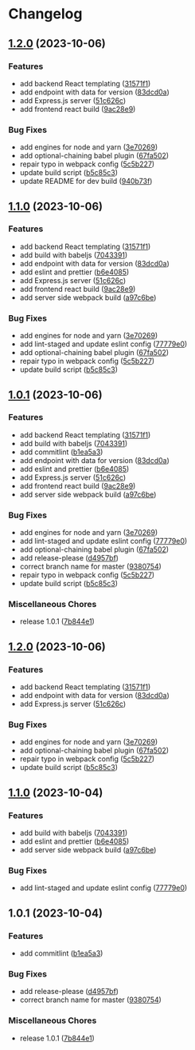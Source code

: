 # Changelog

## [1.2.0](https://github.com/wingedearth/andy-client/compare/v1.1.0...v1.2.0) (2023-10-06)


### Features

* add backend React templating ([31571f1](https://github.com/wingedearth/andy-client/commit/31571f10db14fe23a63093193ee28fd4eb98897c))
* add endpoint with data for version ([83dcd0a](https://github.com/wingedearth/andy-client/commit/83dcd0a8d987d2386075ffb0baa38a736b659e0e))
* add Express.js server ([51c626c](https://github.com/wingedearth/andy-client/commit/51c626c209dc03667e1bb45011e3810cad6545e7))
* add frontend react build ([9ac28e9](https://github.com/wingedearth/andy-client/commit/9ac28e928b43a965f7be125380122f13e12443c6))


### Bug Fixes

* add engines for node and yarn ([3e70269](https://github.com/wingedearth/andy-client/commit/3e702690cd4f070c118e112edd65a5640e8edd19))
* add optional-chaining babel plugin ([67fa502](https://github.com/wingedearth/andy-client/commit/67fa50263b1eb6115aa8d47ab58c864b0806cd98))
* repair typo in webpack config ([5c5b227](https://github.com/wingedearth/andy-client/commit/5c5b227273977040da1bd8b4ee83ef21e3232085))
* update build script ([b5c85c3](https://github.com/wingedearth/andy-client/commit/b5c85c35ec4db373da75cadd68bab1307852e78e))
* update README for dev build ([940b73f](https://github.com/wingedearth/andy-client/commit/940b73f8cbe14495482e5218aa342001db36d823))

## [1.1.0](https://github.com/wingedearth/andy-client/compare/v1.0.1...v1.1.0) (2023-10-06)


### Features

* add backend React templating ([31571f1](https://github.com/wingedearth/andy-client/commit/31571f10db14fe23a63093193ee28fd4eb98897c))
* add build with babeljs ([7043391](https://github.com/wingedearth/andy-client/commit/7043391fa9d2a3b6bbdea43b50a5ab6eb0b26ff9))
* add endpoint with data for version ([83dcd0a](https://github.com/wingedearth/andy-client/commit/83dcd0a8d987d2386075ffb0baa38a736b659e0e))
* add eslint and prettier ([b6e4085](https://github.com/wingedearth/andy-client/commit/b6e40855f581e60874d03f0250abeac396bffada))
* add Express.js server ([51c626c](https://github.com/wingedearth/andy-client/commit/51c626c209dc03667e1bb45011e3810cad6545e7))
* add frontend react build ([9ac28e9](https://github.com/wingedearth/andy-client/commit/9ac28e928b43a965f7be125380122f13e12443c6))
* add server side webpack build ([a97c6be](https://github.com/wingedearth/andy-client/commit/a97c6bea597a816d7ce806a44239f6923bc6f8df))


### Bug Fixes

* add engines for node and yarn ([3e70269](https://github.com/wingedearth/andy-client/commit/3e702690cd4f070c118e112edd65a5640e8edd19))
* add lint-staged and update eslint config ([77779e0](https://github.com/wingedearth/andy-client/commit/77779e0547bc7229f089e6bb8d8a5f9ac72440f9))
* add optional-chaining babel plugin ([67fa502](https://github.com/wingedearth/andy-client/commit/67fa50263b1eb6115aa8d47ab58c864b0806cd98))
* repair typo in webpack config ([5c5b227](https://github.com/wingedearth/andy-client/commit/5c5b227273977040da1bd8b4ee83ef21e3232085))
* update build script ([b5c85c3](https://github.com/wingedearth/andy-client/commit/b5c85c35ec4db373da75cadd68bab1307852e78e))

## [1.0.1](https://github.com/wingedearth/andy-client/compare/v1.2.0...v1.0.1) (2023-10-06)


### Features

* add backend React templating ([31571f1](https://github.com/wingedearth/andy-client/commit/31571f10db14fe23a63093193ee28fd4eb98897c))
* add build with babeljs ([7043391](https://github.com/wingedearth/andy-client/commit/7043391fa9d2a3b6bbdea43b50a5ab6eb0b26ff9))
* add commitlint ([b1ea5a3](https://github.com/wingedearth/andy-client/commit/b1ea5a3472e8ff5ca2fc1d4f87947d188cae101d))
* add endpoint with data for version ([83dcd0a](https://github.com/wingedearth/andy-client/commit/83dcd0a8d987d2386075ffb0baa38a736b659e0e))
* add eslint and prettier ([b6e4085](https://github.com/wingedearth/andy-client/commit/b6e40855f581e60874d03f0250abeac396bffada))
* add Express.js server ([51c626c](https://github.com/wingedearth/andy-client/commit/51c626c209dc03667e1bb45011e3810cad6545e7))
* add frontend react build ([9ac28e9](https://github.com/wingedearth/andy-client/commit/9ac28e928b43a965f7be125380122f13e12443c6))
* add server side webpack build ([a97c6be](https://github.com/wingedearth/andy-client/commit/a97c6bea597a816d7ce806a44239f6923bc6f8df))


### Bug Fixes

* add engines for node and yarn ([3e70269](https://github.com/wingedearth/andy-client/commit/3e702690cd4f070c118e112edd65a5640e8edd19))
* add lint-staged and update eslint config ([77779e0](https://github.com/wingedearth/andy-client/commit/77779e0547bc7229f089e6bb8d8a5f9ac72440f9))
* add optional-chaining babel plugin ([67fa502](https://github.com/wingedearth/andy-client/commit/67fa50263b1eb6115aa8d47ab58c864b0806cd98))
* add release-please ([d4957bf](https://github.com/wingedearth/andy-client/commit/d4957bf33268048ee0608ce47ae37a300084236f))
* correct branch name for master ([9380754](https://github.com/wingedearth/andy-client/commit/93807542f96a56e13fe9abcde43ad506e3d4a5b6))
* repair typo in webpack config ([5c5b227](https://github.com/wingedearth/andy-client/commit/5c5b227273977040da1bd8b4ee83ef21e3232085))
* update build script ([b5c85c3](https://github.com/wingedearth/andy-client/commit/b5c85c35ec4db373da75cadd68bab1307852e78e))


### Miscellaneous Chores

* release 1.0.1 ([7b844e1](https://github.com/wingedearth/andy-client/commit/7b844e1e22693f3acb1a75a021222a5c9f52d69e))

## [1.2.0](https://github.com/wingedearth/andy-client/compare/v1.1.0...v1.2.0) (2023-10-06)


### Features

* add backend React templating ([31571f1](https://github.com/wingedearth/andy-client/commit/31571f10db14fe23a63093193ee28fd4eb98897c))
* add endpoint with data for version ([83dcd0a](https://github.com/wingedearth/andy-client/commit/83dcd0a8d987d2386075ffb0baa38a736b659e0e))
* add Express.js server ([51c626c](https://github.com/wingedearth/andy-client/commit/51c626c209dc03667e1bb45011e3810cad6545e7))


### Bug Fixes

* add engines for node and yarn ([3e70269](https://github.com/wingedearth/andy-client/commit/3e702690cd4f070c118e112edd65a5640e8edd19))
* add optional-chaining babel plugin ([67fa502](https://github.com/wingedearth/andy-client/commit/67fa50263b1eb6115aa8d47ab58c864b0806cd98))
* repair typo in webpack config ([5c5b227](https://github.com/wingedearth/andy-client/commit/5c5b227273977040da1bd8b4ee83ef21e3232085))
* update build script ([b5c85c3](https://github.com/wingedearth/andy-client/commit/b5c85c35ec4db373da75cadd68bab1307852e78e))

## [1.1.0](https://github.com/wingedearth/andy-client/compare/v1.0.1...v1.1.0) (2023-10-04)


### Features

* add build with babeljs ([7043391](https://github.com/wingedearth/andy-client/commit/7043391fa9d2a3b6bbdea43b50a5ab6eb0b26ff9))
* add eslint and prettier ([b6e4085](https://github.com/wingedearth/andy-client/commit/b6e40855f581e60874d03f0250abeac396bffada))
* add server side webpack build ([a97c6be](https://github.com/wingedearth/andy-client/commit/a97c6bea597a816d7ce806a44239f6923bc6f8df))


### Bug Fixes

* add lint-staged and update eslint config ([77779e0](https://github.com/wingedearth/andy-client/commit/77779e0547bc7229f089e6bb8d8a5f9ac72440f9))

## 1.0.1 (2023-10-04)


### Features

* add commitlint ([b1ea5a3](https://github.com/wingedearth/andy-client/commit/b1ea5a3472e8ff5ca2fc1d4f87947d188cae101d))


### Bug Fixes

* add release-please ([d4957bf](https://github.com/wingedearth/andy-client/commit/d4957bf33268048ee0608ce47ae37a300084236f))
* correct branch name for master ([9380754](https://github.com/wingedearth/andy-client/commit/93807542f96a56e13fe9abcde43ad506e3d4a5b6))


### Miscellaneous Chores

* release 1.0.1 ([7b844e1](https://github.com/wingedearth/andy-client/commit/7b844e1e22693f3acb1a75a021222a5c9f52d69e))
